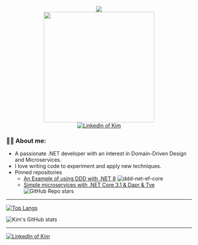 <div id="header" align="center">
  <img src="https://media.giphy.com/media/Qo2dupDib32rkTY4hX/giphy.gif" /> <br/>
  <img src="https://media.giphy.com/media/v1.Y2lkPTc5MGI3NjExZDYwZTY3OWYwZGIyMDkzM2RhNGRiN2MwZTgxMGZhMzZiNGU5ZTJkYyZjdD1z/EOmYN5kVP3W2Lyn6dx/giphy.gif" width="300"/>
</div>
<div id="badges" align="center">
   <a href="https://www.linkedin.com/in/kimcuhoang">
     <img src="https://img.shields.io/badge/LinkedIn-blue?style=for-the-badge&logo=Linkedin&logoColor=white" alt="LinkedIn of Kim"/>
  </a>
</div>

### :man_technologist: About me: 

- A passionate .NET developer with an interest in Domain-Driven Design and Microservices.
- I love writing code to experiment and apply new techniques.
- Pinned repositories
  - [An Example of using DDD with .NET 8](https://github.com/kimcuhoang/ddd-net-ef-core) <img alt="ddd-net-ef-core" src="https://img.shields.io/github/stars/kimcuhoang/ddd-net-ef-core?style=social">
  - [Simple microservices with .NET Core 3.1 & Dapr & Tye](https://github.com/kimcuhoang/dapr-tye-simple-microservices) <img alt="GitHub Repo stars" src="https://img.shields.io/github/stars/kimcuhoang/dapr-tye-simple-microservices?style=social">

 

<!--

https://shields.io/category/social
https://github.com/ikatyang/emoji-cheat-sheet/blob/master/README.md#computer
https://github.com/anuraghazra/github-readme-stats


-->

---

[![Top Langs](https://github-readme-stats.vercel.app/api/top-langs/?username=kimcuhoang&layout=compact&theme=vision-friendly-dark)](https://github.com/anuraghazra/github-readme-stats)

![Kim's GitHub stats](https://github-readme-stats.vercel.app/api?username=kimcuhoang&hide=contribs,pr,commits&count_private=trues&theme=dark)

---

<a href="https://www.linkedin.com/in/kimcuhoang">
   <img src="https://img.shields.io/badge/LinkedIn-blue?style=flat&logo=Linkedin&logoColor=white" alt="LinkedIn of Kim"/>
</a>
